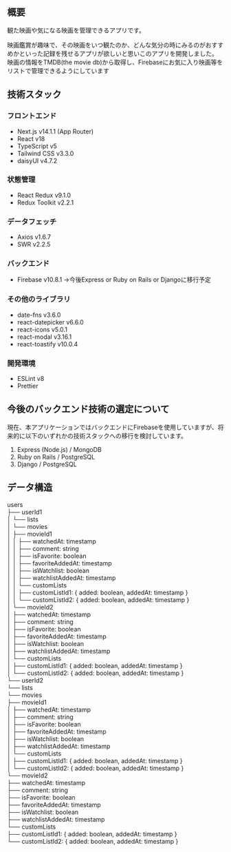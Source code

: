 ## 概要
観た映画や気になる映画を管理できるアプリです。

映画鑑賞が趣味で、その映画をいつ観たのか、どんな気分の時にみるのがおすすめかといった記録を残せるアプリが欲しいと思いこのアプリを開発しました。
映画の情報をTMDB(the movie db)から取得し、Firebaseにお気に入り映画等をリストで管理できるようにしています

## 技術スタック
  ### フロントエンド
  * Next.js v14.1.1 (App Router)
  * React v18
  * TypeScript v5
  * Tailwind CSS v3.3.0
  * daisyUI v4.7.2

  ### 状態管理
  * React Redux v9.1.0
  * Redux Toolkit v2.2.1
    
 ### データフェッチ
  * Axios v1.6.7
  * SWR v2.2.5

  ### バックエンド
  * Firebase v10.8.1
  →今後Express or Ruby on Rails or Djangoに移行予定

  ### その他のライブラリ
  * date-fns v3.6.0
  * react-datepicker v6.6.0
  * react-icons v5.0.1
  * react-modal v3.16.1
  * react-toastify v10.0.4

  ### 開発環境
  * ESLint v8
  * Prettier

## 今後のバックエンド技術の選定について
現在、本アプリケーションではバックエンドにFirebaseを使用していますが、将来的に以下のいずれかの技術スタックへの移行を検討しています。

1. Express (Node.js) / MongoDB
2. Ruby on Rails / PostgreSQL
3. Django / PostgreSQL

## データ構造

users  
  ├── userId1  
  │   └── lists  
  │       └── movies  
  │           ├── movieId1  
  │           │   ├── watchedAt: timestamp  
  │           │   ├── comment: string  
  │           │   ├── isFavorite: boolean  
  │           │   ├── favoriteAddedAt: timestamp  
  │           │   ├── isWatchlist: boolean  
  │           │   ├── watchlistAddedAt: timestamp  
  │           │   └── customLists  
  │           │       ├── customListId1: { added: boolean, addedAt: timestamp }  
  │           │       └── customListId2: { added: boolean, addedAt: timestamp }  
  │           └── movieId2  
  │               ├── watchedAt: timestamp  
  │               ├── comment: string  
  │               ├── isFavorite: boolean  
  │               ├── favoriteAddedAt: timestamp  
  │               ├── isWatchlist: boolean  
  │               ├── watchlistAddedAt: timestamp  
  │               └── customLists  
  │                   ├── customListId1: { added: boolean, addedAt: timestamp }  
  │                   └── customListId2: { added: boolean, addedAt: timestamp }  
  └── userId2  
      └── lists  
          └── movies  
              ├── movieId1  
              │   ├── watchedAt: timestamp  
              │   ├── comment: string  
              │   ├── isFavorite: boolean  
              │   ├── favoriteAddedAt: timestamp  
              │   ├── isWatchlist: boolean  
              │   ├── watchlistAddedAt: timestamp  
              │   └── customLists  
              │       ├── customListId1: { added: boolean, addedAt: timestamp }  
              │       └── customListId2: { added: boolean, addedAt: timestamp }  
              └── movieId2  
                  ├── watchedAt: timestamp  
                  ├── comment: string  
                  ├── isFavorite: boolean  
                  ├── favoriteAddedAt: timestamp  
                  ├── isWatchlist: boolean  
                  ├── watchlistAddedAt: timestamp  
                  └── customLists  
                      ├── customListId1: { added: boolean, addedAt: timestamp }  
                      └── customListId2: { added: boolean, addedAt: timestamp }
